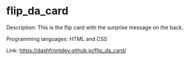 # flip_da_card

Description: This is the flip card with the surprise message on the back.

Programming languages: HTML and CSS

Link: https://dashfrontdev.github.io/flip_da_card/
